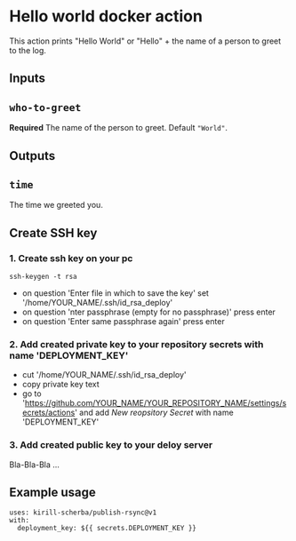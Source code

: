 # Hello world docker action

This action prints "Hello World" or "Hello" + the name of a person to greet to the log.

## Inputs

## `who-to-greet`

**Required** The name of the person to greet. Default `"World"`.

## Outputs

## `time`

The time we greeted you.

## Create SSH key

### 1. Create ssh key on your pc

    ssh-keygen -t rsa

- on question 'Enter file in which to save the key' set '/home/YOUR_NAME/.ssh/id_rsa_deploy'
- on question 'nter passphrase (empty for no passphrase)' press enter
- on question 'Enter same passphrase again' press enter

### 2. Add created private key to your repository secrets with name 'DEPLOYMENT_KEY'

- cut '/home/YOUR_NAME/.ssh/id_rsa_deploy'
- copy private key text
- go to 'https://github.com/YOUR_NAME/YOUR_REPOSITORY_NAME/settings/secrets/actions' and add *New reopsitory Secret* with name 'DEPLOYMENT_KEY'

### 3. Add created public key to your deloy server

Bla-Bla-Bla ...

## Example usage

    uses: kirill-scherba/publish-rsync@v1
    with:
      deployment_key: ${{ secrets.DEPLOYMENT_KEY }}
